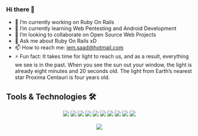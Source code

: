### Hi there 👋

- 🔭 I’m currently working on Ruby On Rails
- 🌱 I’m currently learning Web Pentesting and Android Development
- 👯 I’m looking to collaborate on Open Source Web Projects
- 💬 Ask me about Ruby On Rails xD
- 📫 How to reach me: iem.saad@hotmail.com
- ⚡ Fun fact: It takes time for light to reach us, and as a result, everything we see is in the past. When you see the sun out your window, the light is already eight minutes and 20 seconds old. The light from Earth’s nearest star Proxima Centauri is four years old.


## Tools & Technologies 🛠
<div align="center">
<!-- <p align="center"></p> -->
<img src="https://img.shields.io/badge/Ruby_on_Rails-CC0000?style=for-the-badge&logo=ruby-on-rails&logoColor=white" />
<img src="https://img.shields.io/badge/Ruby-CC342D?style=for-the-badge&logo=ruby&logoColor=white" />
<img src="https://img.shields.io/badge/Android-3DDC84?style=for-the-badge&logo=android&logoColor=white" />
<img src="https://img.shields.io/badge/Ubuntu-E95420?style=for-the-badge&logo=ubuntu&logoColor=white" />
<img src="https://img.shields.io/badge/JavaScript-F7DF1E?style=for-the-badge&logo=javascript&logoColor=white" />
<img src="https://img.shields.io/badge/.NET-5C2D91?style=for-the-badge&logo=.net&logoColor=white" />
<img src="https://img.shields.io/badge/Git-F05032?style=for-the-badge&logo=git&logoColor=white" />
<img src="https://img.shields.io/badge/Adobe_Photoshop-00aeff?style=for-the-badge&logo=Adobe%20photoshop&logoColor=white"/>
<img src="https://img.shields.io/badge/PostgreSQL-316192?style=for-the-badge&logo=postgresql&logoColor=white" />
<img src="https://img.shields.io/badge/Heroku-430098?style=for-the-badge&logo=heroku&logoColor=white" />    
<br><br>
<img align="center"  src="https://github-readme-stats.vercel.app/api/top-langs/?username=iem-saad&theme=dark&layout=compact&langs_count=20&hide_title=true"/>
</div>
